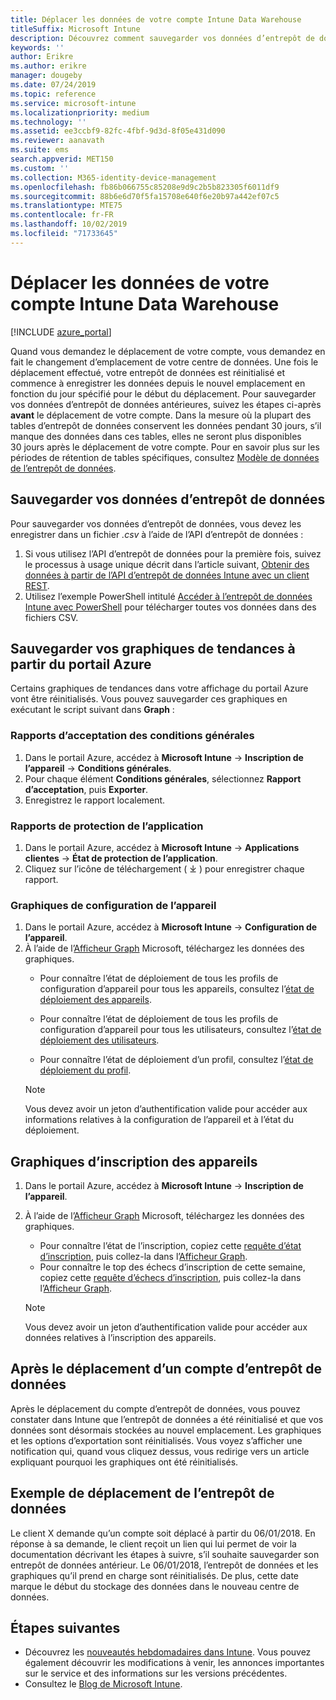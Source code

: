 ```yaml
---
title: Déplacer les données de votre compte Intune Data Warehouse
titleSuffix: Microsoft Intune
description: Découvrez comment sauvegarder vos données d’entrepôt de données Intune quand vous déplacez votre compte.
keywords: ''
author: Erikre
ms.author: erikre
manager: dougeby
ms.date: 07/24/2019
ms.topic: reference
ms.service: microsoft-intune
ms.localizationpriority: medium
ms.technology: ''
ms.assetid: ee3ccbf9-82fc-4fbf-9d3d-8f05e431d090
ms.reviewer: aanavath
ms.suite: ems
search.appverid: MET150
ms.custom: ''
ms.collection: M365-identity-device-management
ms.openlocfilehash: fb86b066755c85208e9d9c2b5b823305f6011df9
ms.sourcegitcommit: 88b6e6d70f5fa15708e640f6e20b97a442ef07c5
ms.translationtype: MTE75
ms.contentlocale: fr-FR
ms.lasthandoff: 10/02/2019
ms.locfileid: "71733645"
---
```

# <a name="move-your-intune-data-warehouse-account-data"></a>Déplacer les données de votre compte Intune Data Warehouse 

[!INCLUDE [azure_portal](../includes/azure_portal.md)]

Quand vous demandez le déplacement de votre compte, vous demandez en fait le changement d’emplacement de votre centre de données. Une fois le déplacement effectué, votre entrepôt de données est réinitialisé et commence à enregistrer les données depuis le nouvel emplacement en fonction du jour spécifié pour le début du déplacement. Pour sauvegarder vos données d’entrepôt de données antérieures, suivez les étapes ci-après **avant** le déplacement de votre compte. Dans la mesure où la plupart des tables d’entrepôt de données conservent les données pendant 30 jours, s’il manque des données dans ces tables, elles ne seront plus disponibles 30 jours après le déplacement de votre compte. Pour en savoir plus sur les périodes de rétention de tables spécifiques, consultez [Modèle de données de l’entrepôt de données](reports-ref-data-model.md). 

## <a name="back-up-your-data-warehouse-data"></a>Sauvegarder vos données d’entrepôt de données 

Pour sauvegarder vos données d’entrepôt de données, vous devez les enregistrer dans un fichier *.csv* à l’aide de l’API d’entrepôt de données :  

1. Si vous utilisez l’API d’entrepôt de données pour la première fois, suivez le processus à usage unique décrit dans l’article suivant, [Obtenir des données à partir de l’API d’entrepôt de données Intune avec un client REST](reports-proc-data-rest.md).
2. Utilisez l’exemple PowerShell intitulé [Accéder à l’entrepôt de données Intune avec PowerShell](https://github.com/Microsoft/Intune-Data-Warehouse/tree/master/Samples/PowerShell) pour télécharger toutes vos données dans des fichiers CSV. 

## <a name="back-up-your-trend-charts-from-the-azure-portal"></a>Sauvegarder vos graphiques de tendances à partir du portail Azure

Certains graphiques de tendances dans votre affichage du portail Azure vont être réinitialisés. Vous pouvez sauvegarder ces graphiques en exécutant le script suivant dans **Graph** :   

### <a name="terms--conditions-acceptance-reports"></a>Rapports d’acceptation des conditions générales
1. Dans le portail Azure, accédez à **Microsoft Intune** -> **Inscription de l’appareil** -> **Conditions générales**.
2. Pour chaque élément **Conditions générales**, sélectionnez **Rapport d’acceptation**, puis **Exporter**.
3. Enregistrez le rapport localement.
 
### <a name="app-protection-reports"></a>Rapports de protection de l’application  
1. Dans le portail Azure, accédez à **Microsoft Intune** -> **Applications clientes** -> **État de protection de l’application**.
2. Cliquez sur l’icône de téléchargement ( ⤓ ) pour enregistrer chaque rapport.

### <a name="device-configuration-charts"></a>Graphiques de configuration de l’appareil 
1. Dans le portail Azure, accédez à **Microsoft Intune** -> **Configuration de l’appareil**.
2. À l’aide de l’[Afficheur Graph](https://developer.microsoft.com/graph/graph-explorer) Microsoft, téléchargez les données des graphiques. 
    - Pour connaître l’état de déploiement de tous les profils de configuration d’appareil pour tous les appareils, consultez l’[état de déploiement des appareils](https://graph.microsoft.com/beta/reports/deviceConfigurationDeviceActivity/content).

    - Pour connaître l’état de déploiement de tous les profils de configuration d’appareil pour tous les utilisateurs, consultez l’[état de déploiement des utilisateurs](https://graph.microsoft.com/beta/reports/deviceConfigurationUserActivity/content).

    - Pour connaître l’état de déploiement d’un profil, consultez l’[état de déploiement du profil](https://graph.microsoft.com/beta/deviceManagement/deviceConfigurations?$select=id,displayName,lastModifiedDateTime,deviceStatusOverview&$expand=deviceStatusOverview).
  
    > [!NOTE]
    > Vous devez avoir un jeton d’authentification valide pour accéder aux informations relatives à la configuration de l’appareil et à l’état du déploiement.

## <a name="device-enrollment-charts"></a>Graphiques d’inscription des appareils
1. Dans le portail Azure, accédez à **Microsoft Intune** -> **Inscription de l’appareil**.
2. À l’aide de l’[Afficheur Graph](https://developer.microsoft.com/graph/graph-explorer) Microsoft, téléchargez les données des graphiques.
    - Pour connaître l’état de l’inscription, copiez cette [requête d’état d’inscription](https://graph.microsoft.com/beta/reports/managedDeviceEnrollmentFailureTrends()/content), puis collez-la dans l’[Afficheur Graph](https://developer.microsoft.com/graph/graph-explorer).
    - Pour connaître le top des échecs d’inscription de cette semaine, copiez cette [requête d’échecs d’inscription](https://graph.microsoft.com/beta/reports/managedDeviceEnrollmentTopFailures(period=null)/content), puis collez-la dans l’[Afficheur Graph](https://developer.microsoft.com/graph/graph-explorer).

    > [!NOTE]
    > Vous devez avoir un jeton d’authentification valide pour accéder aux données relatives à l’inscription des appareils. 

## <a name="after-a-data-warehouse-account-move"></a>Après le déplacement d’un compte d’entrepôt de données

Après le déplacement du compte d’entrepôt de données, vous pouvez constater dans Intune que l’entrepôt de données a été réinitialisé et que vos données sont désormais stockées au nouvel emplacement. Les graphiques et les options d’exportation sont réinitialisés. Vous voyez s’afficher une notification qui, quand vous cliquez dessus, vous redirige vers un article expliquant pourquoi les graphiques ont été réinitialisés.  

## <a name="data-warehouse-move-example"></a>Exemple de déplacement de l’entrepôt de données 

Le client X demande qu’un compte soit déplacé à partir du 06/01/2018. En réponse à sa demande, le client reçoit un lien qui lui permet de voir la documentation décrivant les étapes à suivre, s’il souhaite sauvegarder son entrepôt de données antérieur. Le 06/01/2018, l’entrepôt de données et les graphiques qu’il prend en charge sont réinitialisés. De plus, cette date marque le début du stockage des données dans le nouveau centre de données. 

## <a name="next-steps"></a>Étapes suivantes

- Découvrez les [nouveautés hebdomadaires dans Intune](../fundamentals/whats-new.md). Vous pouvez également découvrir les modifications à venir, les annonces importantes sur le service et des informations sur les versions précédentes.
- Consultez le [Blog de Microsoft Intune](https://go.microsoft.com/fwlink/?LinkID=273882).
